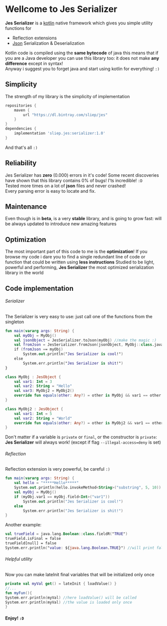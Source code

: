 # Wellcome to Jes Serializer
**Jes Serializer** is a [kotlin](https://kotlinlang.org/) native framework which gives you 
simple utility functions for
- Reflection extensions
- [Json](https://www.json.org/) Serialization & Deserialization

Kotlin code is compiled using the **same bytecode** of java
this means that if you are a Java developer you can use
this library too: it does not make **any difference** 
except in syntax! <br>
Anyway i suggest you to forget java and start using kotlin
for everything! `:)`

## Simplicity
The strength of my library is the simplicity of implementation
```groovy
repositories {
    maven {
        url "https://dl.bintray.com/sliep/jes"
    }
}
dependencies {
    implementation 'sliep.jes:serializer:1.0'
}
```
And that's all `:)`

## Reliability
Jes Serializer has **zero** (0.000) errors in it's code!
Some recent discoveries have shown that this library contains
0% of bugs! I'ts incredible! `:D` <br>
Tested more times on a lot of **json** files 
and never crashed! <br>
Every parsing error is easy to locate and fix. <br>

## Maintenance
Even though is in **beta**, is a very **stable** library, and 
is going to grow fast: will be always updated to 
introduce new amazing features

## Optimization
The most important part of this code to me is the **optimization**!
If you browse my code i dare you to find a single redundant 
line of code or function that could be written using **less 
instructions**
Studied to be light, powerful and performing, 
**Jes Serializer** the most optimized serialization library 
in the world

## Code implementation
###### Serializer
The Serializer is very easy to use: just call one of the 
functions from the singleton
```kotlin
fun main(vararg args: String) {
    val myObj = MyObj()
    val jsonObject = JesSerializer.toJson(myObj) //make the magic :)
    val fromJson = JesSerializer.fromJson(jsonObject, MyObj::class.java) //another magic :)
    if (fromJson == myObj)
        System.out.println("Jes Serializer is cool!")
    else
        System.err.println("Jes Serializer is shit!")
}

class MyObj : JesObject {
    val var1: Int = 3
    val var2: String = "Hello"
    val var3: MyObj2 = MyObj2()
    override fun equals(other: Any?) = other is MyObj && var1 == other.var1 && var2 == other.var2 && var3 == other.var3
}

class MyObj2 : JesObject {
    val var1: Int = 5
    val var2: String = "World"
    override fun equals(other: Any?) = other is MyObj2 && var1 == other.var1 && var2 == other.var2
}
```
Don't matter if a variable is `private` or `final`, or the 
constructor is `private`:
**Jes Serializer** will always work! (except if flag 
`--illegal-access=deny` is set)

###### Reflection
Reflection extension is very powerful, be careful `:)`
```kotlin
fun main(vararg args: String) {
    val hello = "*****Hello*****"
    System.out.println(hello.invokeMethod<String>("substring", 5, 10)) //Hello
    val myObj = MyObj()
    if (myObj.var1 == myObj.field<Int>("var1"))
        System.out.println("Jes Serializer is cool!")
    else
        System.err.println("Jes Serializer is shit!")
}
```
Another example:
```kotlin
val trueField = java.lang.Boolean::class.fieldR("TRUE")
trueField.isFinal = false
trueField[null] = false
System.err.println("value: ${java.lang.Boolean.TRUE}") //will print false
```
###### Helpful utility
Now you can make lateInit final variables that will be initialized only once 
```kotlin
private val myVal get() = lateInit { loadValue() }
//...
fun myFun(){
System.err.println(myVal) //here loadValue() will be called
System.err.println(myVal) //the value is loaded only once
}
```
#### Enjoy! `:D`
